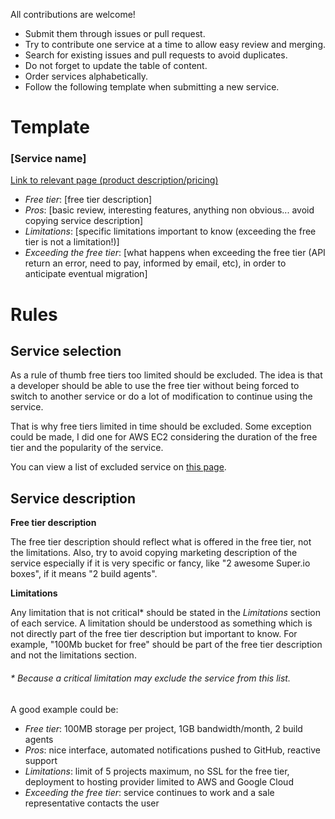 All contributions are welcome!

- Submit them through issues or pull request.
- Try to contribute one service at a time to allow easy review and merging.
- Search for existing issues and pull requests to avoid duplicates.
- Do not forget to update the table of content.
- Order services alphabetically.
- Follow the following template when submitting a new service.

# Template

### [Service name]

[Link to relevant page (product description/pricing)](#)

- *Free tier*: [free tier description]
- *Pros*: [basic review, interesting features, anything non obvious... avoid copying service description]
- *Limitations*: [specific limitations important to know (exceeding the free tier is not a limitation!)]
- *Exceeding the free tier*: [what happens when exceeding the free tier (API return an error, need to pay, informed by email, etc), in order to anticipate eventual migration]

# Rules

## Service selection

As a rule of thumb free tiers too limited should be excluded. The idea is that a developer should be able to use the free tier without being forced to switch to another service or do a lot of modification to continue using the service. 

That is why free tiers limited in time should be excluded. Some exception could be made, I did one for AWS EC2 considering the duration of the free tier and the popularity of the service.

You can view a list of excluded service on [this page](excluded-services.md).

## Service description

**Free tier description**

The free tier description should reflect what is offered in the free tier, not the limitations. Also, try to avoid copying marketing description of the service especially if it is very specific or fancy, like "2 awesome Super.io boxes", if it means "2 build agents".

**Limitations**

Any limitation that is not critical* should be stated in the *Limitations* section of each service. A limitation should be understood as something which is not directly part of the free tier description but important to know. For example, "100Mb bucket for free" should be part of the free tier description and not the limitations section.

###### \* Because a critical limitation may exclude the service from this list.

A good example could be:
- *Free tier*: 100MB storage per project, 1GB bandwidth/month, 2 build agents
- *Pros*: nice interface, automated notifications pushed to GitHub, reactive support
- *Limitations*: limit of 5 projects maximum, no SSL for the free tier, deployment to hosting provider limited to AWS and Google Cloud
- *Exceeding the free tier*: service continues to work and a sale representative contacts the user
